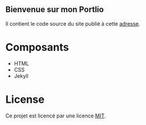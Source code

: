 ## Bienvenue sur mon Portlio

Il contient le code source du site publié à cette [adresse](https://carnezenzo.github.io/).

# Composants
- HTML
- CSS
- Jekyll

# License

Ce projet est licencé par une licence [MIT](./LICENSE).
